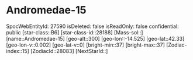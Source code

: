 ﻿---
location: [42.33,-14.525,300]
type: Station
tags:
- astro/Star

---

# Andromedae-15

SpocWebEntityId: 27590
isDeleted: false
isReadOnly: false
confidential: public
[star-class::B6]
[star-class-id::28188]
[Mass-sol::]
[name::Andromedae-15]
[geo-alt::300]
[geo-lon::-14.525]
[geo-lat::42.33]
[geo-lon-v::0.002]
[geo-lat-v::0]
[bright-min::37]
[bright-max::37]
[Zodiac-index::15]
[ZodiacId::28083]
[NextStarId::]

